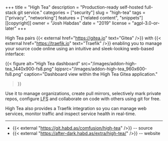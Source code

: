 +++
title = "High Tea"
description = "Production-ready self-hosted full-stack git service."
categories = ["security"]
slug = "high-tea"
tags = ["privacy", "networking"]
features = ["related content", "snippets"]
[[copyright]]
  owner = "Josh Habdas"
  date = "2019"
  license = "agpl-3.0-or-later"
+++

High Tea pairs {{< external href="https://gitea.io" text="Gitea" />}} with {{< external href="https://traefik.io" text="Traefik" />}} enabling you to manage your source code online using an intuitive and sleek-looking web-based interface:

{{< figure alt="High Tea dashboard"
  src="/images/addon-high-tea_1440x900-fs8.png"
  lqipsrc="/images/addon-high-tea_960x600-fs8.png"
  caption="Dashboard view within the High Tea Gitea application."
>}}

Use it to manage organizations, create pull mirrors, selectively mark private repos, configure <abbr title="Large File Storage">LFS</abbr> and collaborate on code with others using git for free.

High Tea also provides a Traefik integration so you can manage web services, monitor traffic and inspect service health in real-time.

---

- {{< external "https://git.habd.as/comfusion/high-tea" />}} -- source
- {{< external "https://after-dark.habd.as/extra/high-tea/" />}} -- website
